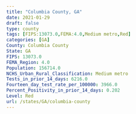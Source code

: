 ```yaml
---
title: "Columbia County, GA"
date: 2021-01-29
draft: false
type: county
tags: [FIPS:13073.0,FEMA:4.0,Medium metro,Red]
categories: [GA]
County: Columbia County
State: GA
FIPS: 13073.0
FEMA_Region: 4.0
Population: 156714.0
NCHS_Urban_Rural_Classification: Medium metro
Tests_in_prior_14_days: 6216.0
Fourteen_day_test_rate_per_100000: 3966.0
Percent_Positivity_in_prior_14_days: 0.202
Level: Red
url: /states/GA/columbia-county
---
```



